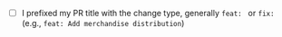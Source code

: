 <!-- Add a brief description of the changes in this PR -->


- [ ] I prefixed my PR title with the change type, generally `feat: ` or `fix: ` (e.g., `feat: Add merchandise distribution`)